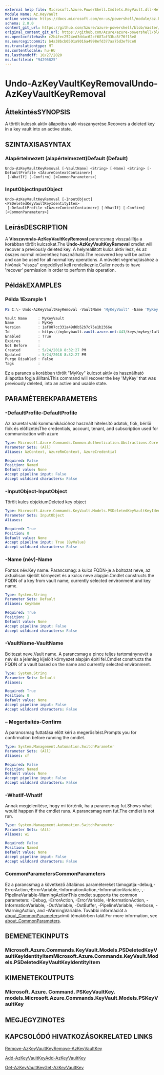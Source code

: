 ```yaml
---
external help file: Microsoft.Azure.PowerShell.Cmdlets.KeyVault.dll-Help.xml
Module Name: Az.KeyVault
online version: https://docs.microsoft.com/en-us/powershell/module/az.keyvault/undo-azkeyvaultkeyremoval
schema: 2.0.0
content_git_url: https://github.com/Azure/azure-powershell/blob/master/src/KeyVault/KeyVault/help/Undo-AzKeyVaultKeyRemoval.md
original_content_git_url: https://github.com/Azure/azure-powershell/blob/master/src/KeyVault/KeyVault/help/Undo-AzKeyVaultKeyRemoval.md
ms.openlocfilehash: c2b4fec2524ed3ddac62cf687af33ba3f76f13e8
ms.sourcegitcommit: b4a38bcb0501a9016a4998efd377aa75d3ef9ce8
ms.translationtype: MT
ms.contentlocale: hu-HU
ms.lasthandoff: 10/27/2020
ms.locfileid: "94296825"
---
```

# <span data-ttu-id="f9f9a-101">Undo-AzKeyVaultKeyRemoval</span><span class="sxs-lookup"><span data-stu-id="f9f9a-101">Undo-AzKeyVaultKeyRemoval</span></span>

## <span data-ttu-id="f9f9a-102">Áttekintés</span><span class="sxs-lookup"><span data-stu-id="f9f9a-102">SYNOPSIS</span></span>
<span data-ttu-id="f9f9a-103">A törölt kulcsok aktív állapotba való visszanyerése.</span><span class="sxs-lookup"><span data-stu-id="f9f9a-103">Recovers a deleted key in a key vault into an active state.</span></span>

## <span data-ttu-id="f9f9a-104">SZINTAXISA</span><span class="sxs-lookup"><span data-stu-id="f9f9a-104">SYNTAX</span></span>

### <span data-ttu-id="f9f9a-105">Alapértelmezett (alapértelmezett)</span><span class="sxs-lookup"><span data-stu-id="f9f9a-105">Default (Default)</span></span>
```
Undo-AzKeyVaultKeyRemoval [-VaultName] <String> [-Name] <String> [-DefaultProfile <IAzureContextContainer>]
 [-WhatIf] [-Confirm] [<CommonParameters>]
```

### <span data-ttu-id="f9f9a-106">InputObject</span><span class="sxs-lookup"><span data-stu-id="f9f9a-106">InputObject</span></span>
```
Undo-AzKeyVaultKeyRemoval [-InputObject] <PSDeletedKeyVaultKeyIdentityItem>
 [-DefaultProfile <IAzureContextContainer>] [-WhatIf] [-Confirm] [<CommonParameters>]
```

## <span data-ttu-id="f9f9a-107">Leírás</span><span class="sxs-lookup"><span data-stu-id="f9f9a-107">DESCRIPTION</span></span>
<span data-ttu-id="f9f9a-108">A **Visszavonás-AzKeyVaultKeyRemoval** parancsmag visszaállítja a korábban törölt kulcsokat.</span><span class="sxs-lookup"><span data-stu-id="f9f9a-108">The **Undo-AzKeyVaultKeyRemoval** cmdlet will recover a previously deleted key.</span></span>
<span data-ttu-id="f9f9a-109">A helyreállított kulcs aktív lesz, és az összes normál művelethez használható.</span><span class="sxs-lookup"><span data-stu-id="f9f9a-109">The recovered key will be active and can be used for all normal key operations.</span></span>
<span data-ttu-id="f9f9a-110">A művelet végrehajtásához a hívónak "vissza" engedéllyel kell rendelkeznie.</span><span class="sxs-lookup"><span data-stu-id="f9f9a-110">Caller needs to have 'recover' permission in order to perform this operation.</span></span>

## <span data-ttu-id="f9f9a-111">Példák</span><span class="sxs-lookup"><span data-stu-id="f9f9a-111">EXAMPLES</span></span>

### <span data-ttu-id="f9f9a-112">Példa 1</span><span class="sxs-lookup"><span data-stu-id="f9f9a-112">Example 1</span></span>
```powershell
PS C:\> Undo-AzKeyVaultKeyRemoval -VaultName 'MyKeyVault' -Name 'MyKey'

Vault Name     : MyKeyVault
Name           : MyKey
Version        : 1af807cc331a49d0b52b7c75e1b2366e
Id             : https://mykeybault.vault.azure.net:443/keys/mykey/1af807cc331a49d0b52b7c75e1b2366e
Enabled        : True
Expires        :
Not Before     :
Created        : 5/24/2018 8:32:27 PM
Updated        : 5/24/2018 8:32:27 PM
Purge Disabled : False
Tags           :
```

<span data-ttu-id="f9f9a-113">Ez a parancs a korábban törölt "MyKey" kulcsot aktív és használható állapotba fogja állítani.</span><span class="sxs-lookup"><span data-stu-id="f9f9a-113">This command will recover the key 'MyKey' that was previously deleted, into an active and usable state.</span></span>

## <span data-ttu-id="f9f9a-114">PARAMÉTEREK</span><span class="sxs-lookup"><span data-stu-id="f9f9a-114">PARAMETERS</span></span>

### <span data-ttu-id="f9f9a-115">-DefaultProfile</span><span class="sxs-lookup"><span data-stu-id="f9f9a-115">-DefaultProfile</span></span>
<span data-ttu-id="f9f9a-116">Az azuretal való kommunikációhoz használt hitelesítő adatok, fiók, bérlői fiók és előfizetés</span><span class="sxs-lookup"><span data-stu-id="f9f9a-116">The credentials, account, tenant, and subscription used for communication with azure</span></span>

```yaml
Type: Microsoft.Azure.Commands.Common.Authentication.Abstractions.Core.IAzureContextContainer
Parameter Sets: (All)
Aliases: AzContext, AzureRmContext, AzureCredential

Required: False
Position: Named
Default value: None
Accept pipeline input: False
Accept wildcard characters: False
```

### <span data-ttu-id="f9f9a-117">-InputObject</span><span class="sxs-lookup"><span data-stu-id="f9f9a-117">-InputObject</span></span>
<span data-ttu-id="f9f9a-118">Törölt kulcs objektum</span><span class="sxs-lookup"><span data-stu-id="f9f9a-118">Deleted key object</span></span>

```yaml
Type: Microsoft.Azure.Commands.KeyVault.Models.PSDeletedKeyVaultKeyIdentityItem
Parameter Sets: InputObject
Aliases:

Required: True
Position: 0
Default value: None
Accept pipeline input: True (ByValue)
Accept wildcard characters: False
```

### <span data-ttu-id="f9f9a-119">-Name (név)</span><span class="sxs-lookup"><span data-stu-id="f9f9a-119">-Name</span></span>
<span data-ttu-id="f9f9a-120">Fontos név.</span><span class="sxs-lookup"><span data-stu-id="f9f9a-120">Key name.</span></span>
<span data-ttu-id="f9f9a-121">Parancsmag: a kulcs FQDN-je a boltozat neve, az aktuálisan kijelölt környezet és a kulcs neve alapján.</span><span class="sxs-lookup"><span data-stu-id="f9f9a-121">Cmdlet constructs the FQDN of a key from vault name, currently selected environment and key name.</span></span>

```yaml
Type: System.String
Parameter Sets: Default
Aliases: KeyName

Required: True
Position: 1
Default value: None
Accept pipeline input: False
Accept wildcard characters: False
```

### <span data-ttu-id="f9f9a-122">-VaultName</span><span class="sxs-lookup"><span data-stu-id="f9f9a-122">-VaultName</span></span>
<span data-ttu-id="f9f9a-123">Boltozat neve.</span><span class="sxs-lookup"><span data-stu-id="f9f9a-123">Vault name.</span></span>
<span data-ttu-id="f9f9a-124">A parancsmag a pince teljes tartománynevét a név és a jelenleg kijelölt környezet alapján építi fel.</span><span class="sxs-lookup"><span data-stu-id="f9f9a-124">Cmdlet constructs the FQDN of a vault based on the name and currently selected environment.</span></span>

```yaml
Type: System.String
Parameter Sets: Default
Aliases:

Required: True
Position: 0
Default value: None
Accept pipeline input: False
Accept wildcard characters: False
```

### <span data-ttu-id="f9f9a-125">– Megerősítés</span><span class="sxs-lookup"><span data-stu-id="f9f9a-125">-Confirm</span></span>
<span data-ttu-id="f9f9a-126">A parancsmag futtatása előtt kéri a megerősítést.</span><span class="sxs-lookup"><span data-stu-id="f9f9a-126">Prompts you for confirmation before running the cmdlet.</span></span>

```yaml
Type: System.Management.Automation.SwitchParameter
Parameter Sets: (All)
Aliases: cf

Required: False
Position: Named
Default value: None
Accept pipeline input: False
Accept wildcard characters: False
```

### <span data-ttu-id="f9f9a-127">-WhatIf</span><span class="sxs-lookup"><span data-stu-id="f9f9a-127">-WhatIf</span></span>
<span data-ttu-id="f9f9a-128">Annak megjelenítése, hogy mi történik, ha a parancsmag fut.</span><span class="sxs-lookup"><span data-stu-id="f9f9a-128">Shows what would happen if the cmdlet runs.</span></span>
<span data-ttu-id="f9f9a-129">A parancsmag nem fut.</span><span class="sxs-lookup"><span data-stu-id="f9f9a-129">The cmdlet is not run.</span></span>

```yaml
Type: System.Management.Automation.SwitchParameter
Parameter Sets: (All)
Aliases: wi

Required: False
Position: Named
Default value: None
Accept pipeline input: False
Accept wildcard characters: False
```

### <span data-ttu-id="f9f9a-130">CommonParameters</span><span class="sxs-lookup"><span data-stu-id="f9f9a-130">CommonParameters</span></span>
<span data-ttu-id="f9f9a-131">Ez a parancsmag a következő általános paramétereket támogatja:-debug,-ErrorAction,-ErrorVariable,-InformationAction,-InformationVariable,-,-PipelineVariable-WarningAction</span><span class="sxs-lookup"><span data-stu-id="f9f9a-131">This cmdlet supports the common parameters: -Debug, -ErrorAction, -ErrorVariable, -InformationAction, -InformationVariable, -OutVariable, -OutBuffer, -PipelineVariable, -Verbose, -WarningAction, and -WarningVariable.</span></span> <span data-ttu-id="f9f9a-132">További információt a [about_CommonParameters](http://go.microsoft.com/fwlink/?LinkID=113216)című témakörben talál.</span><span class="sxs-lookup"><span data-stu-id="f9f9a-132">For more information, see [about_CommonParameters](http://go.microsoft.com/fwlink/?LinkID=113216).</span></span>

## <span data-ttu-id="f9f9a-133">BEMENETEK</span><span class="sxs-lookup"><span data-stu-id="f9f9a-133">INPUTS</span></span>

### <span data-ttu-id="f9f9a-134">Microsoft.Azure.Commands.KeyVault.Models.PSDeletedKeyVaultKeyIdentityItem</span><span class="sxs-lookup"><span data-stu-id="f9f9a-134">Microsoft.Azure.Commands.KeyVault.Models.PSDeletedKeyVaultKeyIdentityItem</span></span>

## <span data-ttu-id="f9f9a-135">KIMENETEK</span><span class="sxs-lookup"><span data-stu-id="f9f9a-135">OUTPUTS</span></span>

### <span data-ttu-id="f9f9a-136">Microsoft. Azure. Command. PSKeyVaultKey. models.</span><span class="sxs-lookup"><span data-stu-id="f9f9a-136">Microsoft.Azure.Commands.KeyVault.Models.PSKeyVaultKey</span></span>

## <span data-ttu-id="f9f9a-137">MEGJEGYZI</span><span class="sxs-lookup"><span data-stu-id="f9f9a-137">NOTES</span></span>

## <span data-ttu-id="f9f9a-138">KAPCSOLÓDÓ HIVATKOZÁSOK</span><span class="sxs-lookup"><span data-stu-id="f9f9a-138">RELATED LINKS</span></span>

[<span data-ttu-id="f9f9a-139">Remove-AzKeyVaultKey</span><span class="sxs-lookup"><span data-stu-id="f9f9a-139">Remove-AzKeyVaultKey</span></span>](./Remove-AzKeyVaultKey.md)

[<span data-ttu-id="f9f9a-140">Add-AzKeyVaultKey</span><span class="sxs-lookup"><span data-stu-id="f9f9a-140">Add-AzKeyVaultKey</span></span>](./Add-AzKeyVaultKey.md)

[<span data-ttu-id="f9f9a-141">Get-AzKeyVaultKey</span><span class="sxs-lookup"><span data-stu-id="f9f9a-141">Get-AzKeyVaultKey</span></span>](./Get-AzKeyVaultKey.md)

